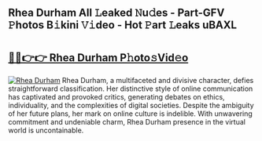 ## Rhea Durham All 𝙻eaked 𝙽u𝚍es - Part-GFV 𝙿hotos B𝚒kini 𝚅𝚒deo - Hot 𝙿art 𝙻eaks uBAXL

# <h2><a href="http://ld02rtp.urlbe.top/?page=Rhea+Durham">🔗🔗👉👉 Rhea Durham P𝚑oto𝚜Vid𝚎o</a></h2>

[![Rhea Durham](https://i.imgur.com/eBuTRDB.gif)](http://ld02rtp.urlbe.top/?page=Rhea+Durham)
Rhea Durham, a multifaceted and divisive character, defies straightforward classification. Her distinctive style of online communication has captivated and provoked critics, generating debates on ethics, individuality, and the complexities of digital societies. Despite the ambiguity of her future plans, her mark on online culture is indelible. With unwavering commitment and undeniable charm, Rhea Durham presence in the virtual world is uncontainable.
